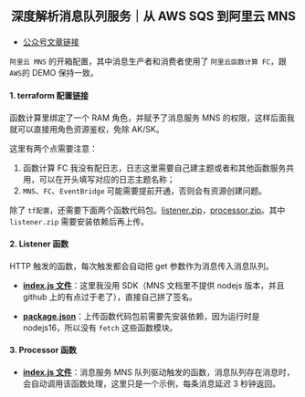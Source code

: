 <h2 align="center">

深度解析消息队列服务｜从 AWS SQS 到阿里云 MNS

</h2>

- [公众号文章链接](https://mp.weixin.qq.com/s/-cvD5F8fcge6DyiaEKhXWw)


`阿里云 MNS` 的开箱配置，其中消息生产者和消费者使用了 `阿里云函数计算 FC`，跟`AWS`的 DEMO 保持一致。

#### 1. terraform 配置[链接](./demo/iac/demo.tf)

函数计算里绑定了一个 RAM 角色，并赋予了消息服务 MNS 的权限，这样后面我就可以直接用角色资源鉴权，免除 AK/SK。

这里有两个点需要注意：

1. 函数计算 FC 我没有配日志，日志这里需要自己建主题或者和其他函数服务共用，可以在开头填写对应的日志主题名称；
2. `MNS`、`FC`、`EventBridge` 可能需要提前开通，否则会有资源创建问题。

除了 `tf配置`，还需要下面两个函数代码包。[listener.zip](./demo/iac/listener.zip)，[processor.zip](./demo/iac/processor.zip)。其中 `listener.zip` 需要安装依赖后再上传。

#### 2. Listener 函数

HTTP 触发的函数，每次触发都会自动把 get 参数作为消息传入消息队列。

- [**index.js 文件**](./demo/listener/index.js)：这里我没用 SDK（MNS 文档里不提供 nodejs 版本，并且 github 上的有点过于老了），直接自己拼了签名。

- [**package.json**](./demo/listener/package.json)：上传函数代码包前需要先安装依赖，因为运行时是 nodejs16，所以没有 `fetch` 这些函数模块。

#### 3. Processor 函数

- [**index.js 文件**](./demo/processor/index.js)：消息服务 MNS 队列驱动触发的函数，消息队列存在消息时，会自动调用该函数处理，这里只是一个示例，每条消息延迟 3 秒钟返回。

